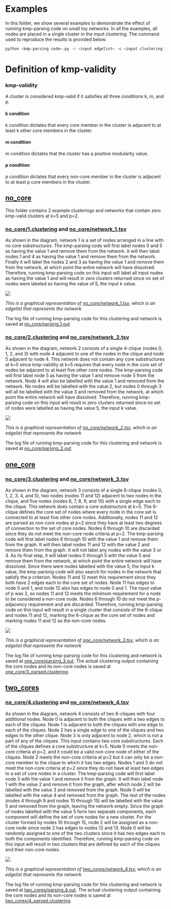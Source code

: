 # Examples
In this folder, we show several examples to demonstrate the effect of running kmp-parsing code on small toy networks. In all the examples, all nodes are placed in a single cluster in the input clustering.
The command used to reproduce the results is provided below.
```bash
python <kmp-parsing code>.py -e <input edgelist> -c <input clustering file> -o <output clustering file> -k 5 -p 2 -m True
```

# Definition of kmp-validity
### kmp-validity
A cluster is considered kmp-valid if it satisfies all three conditions k, m, and p.
#### k condition
k condition dictates that every core member in the cluster is adjacent to at least k other core members in the cluster.
#### m condition
m condition dictates that the cluster has a positive modularity value.
#### p condition
p condition dictates that every non-core member in the cluster is adjacent to at least p core members in the cluster.


## [no\_core](no_core)
This folder contains 2 example clusterings and networks that contain zero kmp-valid clusters at k=5 and p=2.
### [no\_core/1.clustering](no_core/1.clustering) and [no\_core/network\_1.tsv](no_core/network_1.tsv)
As shown in the diagram, network 1 is a set of nodes arranged in a line with no core substructures. The kmp-parsing code will first label nodes 0 and 5 as having the value 1 and remove them from the network. It will then label nodes 1 and 4 as having the value 1 and remove them from the network. Finally it will label the nodes 2 and 3 as having the value 1 and remove them from the network, at which point the entire network will have dissolved. Therefore, running kmp-parsing code on this input will label all input nodes as having the value 1 and will result in zero clusters returned since no set of nodes were labeled as having the value of 5, the input k value.

![](no_core/network_1.png)

*This is a graphical representation of [no\_core/network\_1.tsv](no_core/network_1.tsv), which is an edgelist that represents the network*

The log file of running kmp-parsing code for this clustering and network is saved at [no\_core/parsing\_1.out](no_core/parsing_1.out)

### [no\_core/2.clustering](no_core/2.clustering) and [no\_core/network\_2.tsv](no_core/network_2.tsv)
As shown in the diagram, network 2 consists of a single 4-clique (nodes 0, 1, 2, and 3) with node 4 adjacent to one of the nodes in the clique and node 5 adjacent to node 4. This network does not contain any core substructures at k=5 since kmp-validity at k=5 requires that every node in the core set of nodes be adjacent to at least five other core nodes. The kmp-parsing code will first label node 5 as having the value 1 and remove node 5 from the network. Node 4 will also be labelled with the value 1 and removed from the network. No nodes will be labelled with the value 2, but nodes 0 through 3 will all be labelled with the value 3 and removed from the network, at which point the entire network will have dissolved. Therefore, running kmp-parsing code on this input will result in zero clusters returned since no set of nodes were labelled as having the value 5, the input k value.

![](no_core/network_2.png)

*This is a graphical representation of [no\_core/network\_2.tsv](no_core/network_2.tsv), which is an edgelist that represents the network*

The log file of running kmp-parsing code for this clustering and network is saved at [no\_core/parsing\_2.out](no_core/parsing_2.out)

## [one\_core](one_core)
### [no\_core/3.clustering](no_core/3.clustering) and [no\_core/network\_3.tsv](no_core/network_3.tsv)
As shown in the diagram, network 3 consists of a single 6-clique (nodes 0, 1, 2, 3, 4, and 5), two nodes (nodes 11 and 12) adjacent to two nodes in the clique, and five nodes (nodes 6, 7, 8, 9, and 10) with a single edge each to the clique. This network does contain a core substructure at k=5. The 6-clique defines the core set of nodes where every node in the core set is connected to at least five other core nodes. Additionally, nodes 11 and 12 are parsed as non-core nodes at p=2 since they have at least two degrees of connection to the set of core nodes. Nodes 6 through 10 are discarded since they do not meet the non-core node criteria at p=2. The kmp-parsing code will first label nodes 6 through 10 with the value 1 and remove them from the graph. It will then label nodes 11 and 12 with the value 2 and remove them from the graph. It will not label any nodes with the value 3 or 4. As its final step, it will label nodes 0 through 5 with the value 5 and remove them from the network, at which point the entire network will have dissolved. Since there were nodes labelled with the value 5, the input k value, the kmp-parsing code will also search for nodes in the network that satisfy the p criterion. Nodes 11 and 12 meet this requirement since they both have 2 edges each to the core set of nodes. Node 11 has edges to node 0 and 1, and node 12 also has edges to node 0 and 1. The input value of p was 2, so nodes 11 and 12 meets the minimum requirement for a node to be considered a non-core node. Nodes 6 through 10 do not meet the p-adjacency requirement and are discarded. Therefore, running kmp-parsing code on this input will result in a single cluster that consists of the 6-clique and nodes 11 and 12, marking the 6-clique as the core set of nodes and marking nodes 11 and 12 as the non-core nodes.

![](one_core/network_3.png)

*This is a graphical representation of [one\_core/network\_3.tsv](one_core/network_3.tsv), which is an edgelist that represents the network*

The log file of running kmp-parsing code for this clustering and network is saved at [one\_core/parsing\_3.out](one_core/parsing_3.out). The actual clustering output containing the core nodes and its non-core nodes is saved at [one\_core/3\_parsed.clustering](one_core/3_parsed.clustering).

## [two\_cores](two_cores)
### [no\_core/4.clustering](no_core/4.clustering) and [no\_core/network\_4.tsv](no_core/network_4.tsv)
As shown in the diagram, network 4 consists of two 6-cliques with four additional nodes. Node 0 is adjacent to both the cliques with a two edges to each of the cliques. Node 1 is adjacent to both the cliques with one edge to each of the cliques. Node 2 has a single edge to one of the cliques and two edges to the other clique. Node 3 is only adjacent to node 2, which is not a part of any of the cliques. This input contains two core substructures. Each of the cliques defines a core substructure at k=5. Node 0 meets the non-core criteria at p=2, and it could be a valid non-core node of either of the cliques. Node 2 meets the non-core criteria at p=2 but it can only be a non-core member to the clique to which it has two edges. Nodes 1 and 3 do not meet the non-core criteria at p=2 since they do not have at least two edges to a set of core nodes in a cluster. The kmp-parsing code will first label node 3 with the value 1 and remove it from the graph. It will then label node 1 with the value 2 and remove it from the graph, after which node 2 will be labelled with the value 3 and removed from the graph. Node 0 will be labelled with the value 4 and removed from the graph. The rest of the nodes (nodes 4 through 9 and nodes 10 through 15) will be labelled with the value 5 and removed from the graph, leaving the network empty. Since the graph of nodes labelled with the value 5 form two separate components, each component will define the set of core nodes for a new cluster. For the cluster formed by nodes 10 through 15, node 2 will be assigned as a non-core node since node 2 has edges to nodes 12 and 13. Node 0 will be randomly assigned to one of the two clusters since it has two edges each to both the components identified. Therefore, running kmp-parsing code on this input will result in two clusters that are defined by each of the cliques and their non-core nodes.

![](two_cores/network_4.png)

*This is a graphical representation of [two\_cores/network\_4.tsv](two_cores/network_4.tsv), which is an edgelist that represents the network*

The log file of running kmp-parsing code for this clustering and network is saved at [two\_cores/parsing\_4.out](two_cores/parsing_4.out). The actual clustering output containing the core nodes and its non-core nodes is saved at [two\_cores/4\_parsed.clustering](two_cores/4_parsed.clustering).

